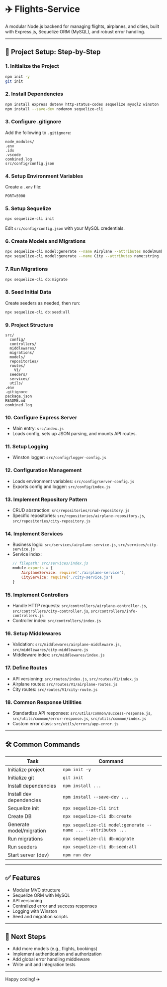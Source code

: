 # ✈️ Flights-Service

A modular Node.js backend for managing flights, airplanes, and cities, built with Express.js, Sequelize ORM (MySQL), and robust error handling.

---

## 🚀 Project Setup: Step-by-Step

### 1. Initialize the Project

```sh
npm init -y
git init
```

### 2. Install Dependencies

```sh
npm install express dotenv http-status-codes sequelize mysql2 winston
npm install --save-dev nodemon sequelize-cli
```

### 3. Configure .gitignore

Add the following to `.gitignore`:

```
node_modules/
.env
.idx
.vscode
combined.log
src/config/config.json
```

### 4. Setup Environment Variables

Create a `.env` file:

```
PORT=5000
```

### 5. Setup Sequelize

```sh
npx sequelize-cli init
```

Edit `src/config/config.json` with your MySQL credentials.

### 6. Create Models and Migrations

```sh
npx sequelize-cli model:generate --name Airplane --attributes modelNumber:string,capacity:integer
npx sequelize-cli model:generate --name City --attributes name:string
```

### 7. Run Migrations

```sh
npx sequelize-cli db:migrate
```

### 8. Seed Initial Data

Create seeders as needed, then run:

```sh
npx sequelize-cli db:seed:all
```

### 9. Project Structure

```
src/
  config/
  controllers/
  middlewares/
  migrations/
  models/
  repositories/
  routes/
    V1/
  seeders/
  services/
  utils/
.env
.gitignore
package.json
README.md
combined.log
```

### 10. Configure Express Server

- Main entry: `src/index.js`
- Loads config, sets up JSON parsing, and mounts API routes.

### 11. Setup Logging

- Winston logger: `src/config/logger-config.js`

### 12. Configuration Management

- Loads environment variables: `src/config/server-config.js`
- Exports config and logger: `src/config/index.js`

### 13. Implement Repository Pattern

- CRUD abstraction: `src/repositories/crud-repository.js`
- Specific repositories: `src/repositories/airplane-repository.js`, `src/repositories/city-repository.js`

### 14. Implement Services

- Business logic: `src/services/airplane-service.js`, `src/services/city-service.js`
- Service index:  
  ```javascript
  // filepath: src/services/index.js
  module.exports = {
      AirplaneService: require('./airplane-service'),
      CityService: require('./city-service.js')
  }
  ```

### 15. Implement Controllers

- Handle HTTP requests: `src/controllers/airplane-controller.js`, `src/controllers/city-controller.js`, `src/controllers/info-controllers.js`
- Controller index: `src/controllers/index.js`

### 16. Setup Middlewares

- Validation: `src/middlewares/airplane-middleware.js`, `src/middlewares/city-middleware.js`
- Middleware index: `src/middlewares/index.js`

### 17. Define Routes

- API versioning: `src/routes/index.js`, `src/routes/V1/index.js`
- Airplane routes: `src/routes/V1/airplane-routes.js`
- City routes: `src/routes/V1/city-route.js`

### 18. Common Response Utilities

- Standardize API responses: `src/utils/common/success-response.js`, `src/utils/common/error-response.js`, `src/utils/common/index.js`
- Custom error class: `src/utils/errors/app-error.js`

---

## 🛠️ Common Commands

| Task                      | Command                                                      |
|---------------------------|-------------------------------------------------------------|
| Initialize project        | `npm init -y`                                               |
| Initialize git            | `git init`                                                  |
| Install dependencies      | `npm install ...`                                           |
| Install dev dependencies  | `npm install --save-dev ...`                                |
| Sequelize init            | `npx sequelize-cli init`                                    |
| Create DB                 | `npx sequelize-cli db:create`                               |
| Generate model/migration  | `npx sequelize-cli model:generate --name ... --attributes ...` |
| Run migrations            | `npx sequelize-cli db:migrate`                              |
| Run seeders               | `npx sequelize-cli db:seed:all`                             |
| Start server (dev)        | `npm run dev`                                               |

---

## ✅ Features

- Modular MVC structure
- Sequelize ORM with MySQL
- API versioning
- Centralized error and success responses
- Logging with Winston
- Seed and migration scripts

---

## 📌 Next Steps

- Add more models (e.g., flights, bookings)
- Implement authentication and authorization
- Add global error handling middleware
- Write unit and integration tests

---

Happy coding! ✈️